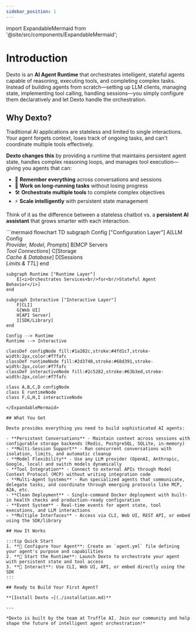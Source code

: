 ```yaml
---
sidebar_position: 1
---
```


import ExpandableMermaid from '@site/src/components/ExpandableMermaid';

# Introduction

Dexto is an **AI Agent Runtime** that orchestrates intelligent, stateful agents capable of reasoning, executing tools, and completing complex tasks. Instead of building agents from scratch—setting up LLM clients, managing state, implementing tool calling, handling sessions—you simply configure them declaratively and let Dexto handle the orchestration.

## Why Dexto?

Traditional AI applications are stateless and limited to single interactions. Your agent forgets context, loses track of ongoing tasks, and can't coordinate multiple tools effectively.

**Dexto changes this** by providing a runtime that maintains persistent agent state, handles complex reasoning loops, and manages tool execution—giving you agents that can:

- 🧠 **Remember everything** across conversations and sessions  
- 🔄 **Work on long-running tasks** without losing progress
- 🛠️ **Orchestrate multiple tools** to complete complex objectives
- ⚡ **Scale intelligently** with persistent state management

Think of it as the difference between a stateless chatbot vs. a **persistent AI assistant** that grows smarter with each interaction.

<ExpandableMermaid title="Dexto Architecture Overview">
```mermaid
flowchart TD
    subgraph Config ["Configuration Layer"]
        A[LLM Config<br/><i>Provider, Model, Prompts</i>]
        B[MCP Servers<br/><i>Tool Connections</i>]
        C[Storage<br/><i>Cache & Database</i>]
        D[Sessions<br/><i>Limits & TTL</i>]
    end

    subgraph Runtime ["Runtime Layer"]
        E[<i>Orchestrates Services<br/>for<br/>Stateful Agent Behavior</i>]
    end

    subgraph Interactive ["Interactive Layer"]
        F[CLI]
        G[Web UI]
        H[API Server]
        I[SDK/Library]
    end

    Config --> Runtime
    Runtime --> Interactive

    classDef configNode fill:#1a202c,stroke:#4fd1c7,stroke-width:2px,color:#f7fafc
    classDef runtimeNode fill:#2d3748,stroke:#68d391,stroke-width:2px,color:#f7fafc
    classDef interactiveNode fill:#2c5282,stroke:#63b3ed,stroke-width:2px,color:#f7fafc

    class A,B,C,D configNode
    class E runtimeNode
    class F,G,H,I interactiveNode
```
</ExpandableMermaid>

## What You Get

Dexto provides everything you need to build sophisticated AI agents:

- **Persistent Conversations** - Maintain context across sessions with configurable storage backends (Redis, PostgreSQL, SQLite, in-memory)
- **Multi-Session Support** - Run concurrent conversations with isolation, limits, and automatic cleanup
- **Model Flexibility** - Use any LLM provider (OpenAI, Anthropic, Google, local) and switch models dynamically
- **Tool Integration** - Connect to external APIs through Model Context Protocol (MCP) without writing integration code
- **Multi-Agent Systems** - Run specialized agents that communicate, delegate tasks, and coordinate through emerging protocols like MCP, A2A, etc.
- **Clean Deployment** - Single-command Docker deployment with built-in health checks and production-ready configuration
- **Event System** - Real-time events for agent state, tool executions, and LLM interactions
- **Multiple Interfaces** - Access via CLI, Web UI, REST API, or embed using the SDK/library

## How It Works

:::tip Quick Start
1. **📝 Configure Your Agent**: Create an `agent.yml` file defining your agent's purpose and capabilities
2. **🚀 Start the Runtime**: Launch Dexto to orchestrate your agent with persistent state and tool access  
3. **💬 Interact**: Use CLI, Web UI, API, or embed directly using the SDK
:::

## Ready to Build Your First Agent?

**[Install Dexto →](./installation.md)**

---

*Dexto is built by the team at Truffle AI. Join our community and help shape the future of intelligent agent orchestration!* 
